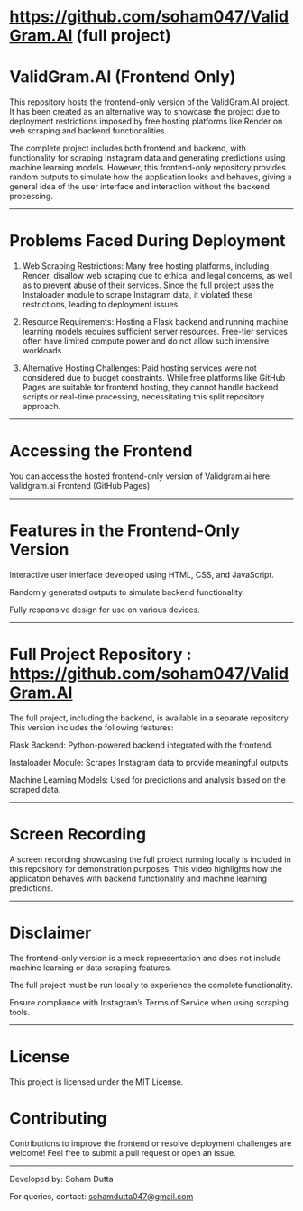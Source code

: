 # https://github.com/soham047/ValidGram.AI (full project)
# ValidGram.AI (Frontend Only)

This repository hosts the frontend-only version of the ValidGram.AI project. It has been created as an alternative way to showcase the project due to deployment restrictions imposed by free hosting platforms like Render on web scraping and backend functionalities.

The complete project includes both frontend and backend, with functionality for scraping Instagram data and generating predictions using machine learning models. However, this frontend-only repository provides random outputs to simulate how the application looks and behaves, giving a general idea of the user interface and interaction without the backend processing.


---

# Problems Faced During Deployment

1. Web Scraping Restrictions:
Many free hosting platforms, including Render, disallow web scraping due to ethical and legal concerns, as well as to prevent abuse of their services. Since the full project uses the Instaloader module to scrape Instagram data, it violated these restrictions, leading to deployment issues.


2. Resource Requirements:
Hosting a Flask backend and running machine learning models requires sufficient server resources. Free-tier services often have limited compute power and do not allow such intensive workloads.


3. Alternative Hosting Challenges:
Paid hosting services were not considered due to budget constraints. While free platforms like GitHub Pages are suitable for frontend hosting, they cannot handle backend scripts or real-time processing, necessitating this split repository approach.




---

# Accessing the Frontend

You can access the hosted frontend-only version of Validgram.ai here:
Validgram.ai Frontend (GitHub Pages)


---

# Features in the Frontend-Only Version

Interactive user interface developed using HTML, CSS, and JavaScript.

Randomly generated outputs to simulate backend functionality.

Fully responsive design for use on various devices.



---

# Full Project Repository : https://github.com/soham047/ValidGram.AI

The full project, including the backend, is available in a separate repository. This version includes the following features:

Flask Backend: Python-powered backend integrated with the frontend.

Instaloader Module: Scrapes Instagram data to provide meaningful outputs.

Machine Learning Models: Used for predictions and analysis based on the scraped data.

---

# Screen Recording

A screen recording showcasing the full project running locally is included in this repository for demonstration purposes. This video highlights how the application behaves with backend functionality and machine learning predictions.


---

# Disclaimer

The frontend-only version is a mock representation and does not include machine learning or data scraping features.

The full project must be run locally to experience the complete functionality.

Ensure compliance with Instagram’s Terms of Service when using scraping tools.



---

# License

This project is licensed under the MIT License.

# Contributing

Contributions to improve the frontend or resolve deployment challenges are welcome! Feel free to submit a pull request or open an issue.


---

Developed by: Soham Dutta

For queries, contact: sohamdutta047@gmail.com
